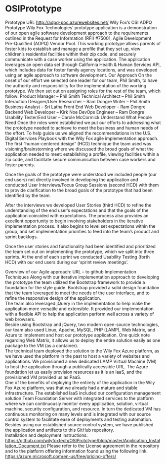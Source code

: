 # OSIPrototype
Prototype URL 
http://adpq-poc.azurewebsites.net/ 
Wily Fox’s OSI ADPQ Prototype 
Wily Fox Technologies’ prototype application is a demonstration of our open agile software development approach to the requirements outlined in the Request for Information (RFI) #75001, Agile Development Pre-Qualified (ADPQ) Vendor Pool.  This working prototype allows parents of foster kids to establish and manage a profile that they set up, view children’s residential facilities within their zip code, and securely communicate with a case worker using the application.  The application leverages an open data set through California Health & Human Services API, which includes data for foster family agency locations, and was developed using an agile approach to software development. 
Our Approach
On the onset of our effort we selected one leader for our team, Phil Smith, to have the authority and responsibility for the implementation of the working prototype.  We then set out on assigning roles for the rest of the team, which follow:
Product Manager – Phil Smith 
Technical Architect – Phil Smith
Interaction Designer/User Researcher – Ram Dongre
Writer – Phil Smith
Business Analyst – Sri Latha 
Front End Web Developer – Ram Dongre
Backend Web Developer – Kirk Noe
DevOps Engineer – Ram Dongre
Usability Tester/End User – Carole McCormick 
Understand What People Need
Once the roles were established we put our efforts to addressing what the prototype needed to achieve to meet the business and human needs of the effort.  To help guide us we aligned the recommendations in the U.S. Digital Services Playbook with the Wily Fox agile implementation approach.  The first “human-centered design” (HCD) technique the team used was visioning/brainstorming where we discussed the broad goals of what the application needed to meet: establishing a profile, viewing facilities within a zip code, and facilitate secure communication between case workers and foster parents.  

Once the goals of the prototype were understood we included people (our end users) not directly involved in developing the application and conducted User Interviews/Focus Group Sessions (second HCD) with them to provide clarification to the broad goals of the prototype that had been identified by the team.  

After the interviews we developed User Stories (third HCD) to refine the understanding of the end user’s expectations and that the goals of the application coincided with expectations.  The process also provides an excellent opportunity to begin involving stakeholders in the iterative implementation process. It also begins to level set expectations within the group, and set implementation priorities to feed into the team’s product and sprint backlogs.  

Once the user stories and functionality had been identified and prioritized the team set out on implementing the prototype, which we split into three sprints.  At the end of each sprint we conducted Usability Testing (forth HCD) with our end users during our ‘sprint review meetings’.  

Overview of our Agile approach:
URL – to github 
Implementation Techniques
Along with our iterative implementation approach to developing the prototype the team utilized the Bootstrap framework to provide a foundation for the style guide.  Bootstrap provided a solid design foundation that the team leveraged to meet the needs of the user interface, and to refine the responsive design of the application.  
The team also leveraged jQuery in the implementation to help make the application more versatile and extensible.  It provided our implementation with a flexible API to help the application perform well across a variety of web browsers.  
Beside using Bootstrap and jQuery, two modern open-source technologies, our team also used Linux, Apache, MySQL, PHP (LAMP), Web Matrix, and Azure to implement and host our prototype application.  One quick note regarding Web Matrix, it allows us to deploy the entire solution easily as one package to the VM (as a container).  
The technical team deployed the solution to the Wily Fox Azure platform, as we have used the platform in the past to host a variety of websites and applications.  We provisioned a new dedicated LAMP Virtual Machine (VM) to host the application through a publically accessible URL.  The Azure foundation let us easily provision resources as it is an IaaS, and the provisioned VM provided us as PaaS.  
One of the benefits of deploying the entirety of the application in the Wily Fox Azure platform, was that we already had a mature and stable infrastructure.  The established IaaS included our configuration management solution Team Foundation Server with integrated services to the platform where we can continuously monitor every application, solution, virtual machine, security configuration, and resource.  In turn the dedicated VM has continuous monitoring on many levels and is integrated with our source control system to facilitate ease of deployments and testing automation.  Besides using our established source control system, we have published the application and artifacts to this GitHub repository.  
Installation and deployment instructions: 
https://github.com/wilyfoxtech/OSIPrototype/blob/master/Application_Installation_Document.txt 
Please refer to the License agreement in the repository and to the platform offering information found using the following link.
https://azure.microsoft.com/en-us/free/pricing-offers/ 



